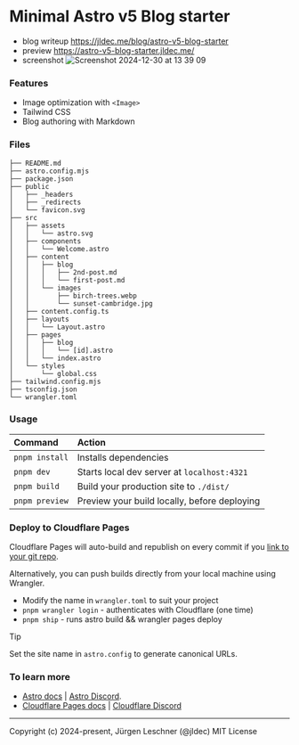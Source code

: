 # Minimal Astro v5 Blog starter
- blog writeup https://jldec.me/blog/astro-v5-blog-starter
- preview https://astro-v5-blog-starter.jldec.me/
- screenshot
  ![Screenshot 2024-12-30 at 13 39 09](https://github.com/user-attachments/assets/a805e393-0b1c-4755-bb8a-1a321ffeed82)


### Features
- Image optimization with `<Image>`
- Tailwind CSS
- Blog authoring with Markdown

### Files
```text
├── README.md
├── astro.config.mjs
├── package.json
├── public
│   ├── _headers
│   ├── _redirects
│   └── favicon.svg
├── src
│   ├── assets
│   │   └── astro.svg
│   ├── components
│   │   └── Welcome.astro
│   ├── content
│   │   ├── blog
│   │   │   ├── 2nd-post.md
│   │   │   └── first-post.md
│   │   └── images
│   │       ├── birch-trees.webp
│   │       └── sunset-cambridge.jpg
│   ├── content.config.ts
│   ├── layouts
│   │   └── Layout.astro
│   ├── pages
│   │   ├── blog
│   │   │   └── [id].astro
│   │   └── index.astro
│   └── styles
│       └── global.css
├── tailwind.config.mjs
├── tsconfig.json
└── wrangler.toml
```

### Usage
| Command                   | Action                                           |
| :------------------------ | :----------------------------------------------- |
| `pnpm install`            | Installs dependencies                            |
| `pnpm dev`                | Starts local dev server at `localhost:4321`      |
| `pnpm build`              | Build your production site to `./dist/`          |
| `pnpm preview`            | Preview your build locally, before deploying     |


### Deploy to Cloudflare Pages
Cloudflare Pages will auto-build and republish on every commit if you [link to your git repo](https://developers.cloudflare.com/pages/get-started/git-integration/).

Alternatively, you can push builds directly from your local machine using Wrangler.
- Modify the name in `wrangler.toml` to suit your project
- `pnpm wrangler login` - authenticates with Cloudflare (one time)
- `pnpm ship` - runs astro build && wrangler pages deploy

> [!TIP]
> Set the site name in `astro.config` to generate canonical URLs.

### To learn more
- [Astro docs](https://docs.astro.build) | [Astro Discord](https://astro.build/chat).
- [Cloudflare Pages docs](https://developers.cloudflare.com/pages/get-started/git-integration/) | [Cloudflare Discord](https://discord.cloudflare.com/)

---
Copyright (c) 2024-present, Jürgen Leschner (@jldec)
MIT License
